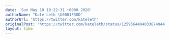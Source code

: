 ```yaml
---
date: 'Sun May 10 19:22:31 +0000 2020'
authorName: "Kate Leth \U0001F3DD"
authorUrl: 'https://twitter.com/kateleth'
originalPost: 'https://twitter.com/kateleth/status/1259564494033874944'
layout: like
---
```

